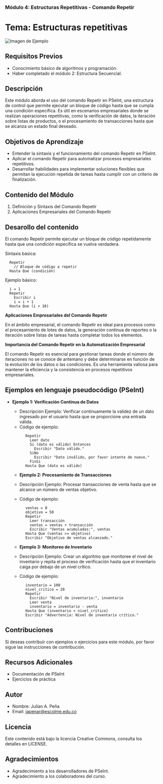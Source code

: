 
### Módulo 4: Estructuras Repetitivas - Comando Repetir

# Tema: Estructuras repetitivas

![Imagen de Ejemplo](recursos/img/algoritmo.png)

## Requisitos Previos

- Conocimiento básico de algoritmos y programación.
- Haber completado el módulo 2: Estructura Secuencial.

## Descripción

Este módulo aborda el uso del comando Repetir en PSeInt, una estructura de control que permite ejecutar un bloque de código hasta que se cumpla una condición específica. Es útil en escenarios empresariales donde se realizan operaciones repetitivas, como la verificación de datos, la iteración sobre listas de productos, o el procesamiento de transacciones hasta que se alcanza un estado final deseado.

## Objetivos de Aprendizaje

- Entender la sintaxis y el funcionamiento del comando Repetir en PSeInt.
- Aplicar el comando Repetir para automatizar procesos empresariales repetitivos.
- Desarrollar habilidades para implementar soluciones flexibles que permitan la ejecución repetida de tareas hasta cumplir con un criterio de finalización.

## Contenido del Módulo

1. Definición y Sintaxis del Comando Repetir
2. Aplicaciones Empresariales del Comando Repetir

## Desarollo del contenido

El comando Repetir permite ejecutar un bloque de código repetidamente hasta que una condición específica se vuelva verdadera.

Sintaxis básica:
```
  Repetir
    // Bloque de código a repetir
  Hasta Que (condición)
```

Ejemplo básico:
```
  i = 1
  Repetir
    Escribir i
    i = i + 1
  Hasta Que (i > 10)
```

**Aplicaciones Empresariales del Comando Repetir** 

En el ámbito empresarial, el comando Repetir es ideal para procesos como el procesamiento de lotes de datos, la generación continua de reportes o la iteración sobre listas de tareas hasta completar todos los elementos.

**Importancia del Comando Repetir en la Automatización Empresarial**

El comando Repetir es esencial para gestionar tareas donde el número de iteraciones no se conoce de antemano y debe determinarse en función de la evolución de los datos o las condiciones. Es una herramienta valiosa para mantener la eficiencia y la consistencia en procesos repetitivos empresariales.

## Ejemplos en lenguaje pseudocódigo (PSeInt)

- **Ejemplo 1: Verificación Continua de Datos**

  - Descripción Ejemplo: Verificar continuamente la validez de un dato ingresado por el usuario hasta que se proporcione una entrada válida.
  - Código de ejemplo:
  ```pseudocode
        Repetir
          Leer dato
          Si (dato es válido) Entonces
            Escribir "Dato válido."
          SiNo
            Escribir "Dato inválido, por favor intente de nuevo."
          FinSi
        Hasta Que (dato es válido)
  ```
  
  - **Ejemplo 2: Procesamiento de Transacciones**

  - Descripción Ejemplo: Procesar transacciones de venta hasta que se alcance un número de ventas objetivo.
  - Código de ejemplo:
  ```pseudocode
        ventas = 0
        objetivo = 50
        Repetir
          Leer transacción
          ventas = ventas + transacción
          Escribir "Ventas acumuladas:", ventas
        Hasta Que (ventas >= objetivo)
        Escribir "Objetivo de ventas alcanzado."
  ```

  - **Ejemplo 3: Monitoreo de Inventario**

  - Descripción Ejemplo: Crear un algoritmo que monitoree el nivel de inventario y repita el proceso de verificación hasta que el inventario caiga por debajo de un nivel crítico.
  - Código de ejemplo:
  ```pseudocode
        inventario = 100
        nivel_critico = 20
        Repetir
          Escribir "Nivel de inventario:", inventario
          Leer venta
          inventario = inventario - venta
        Hasta Que (inventario < nivel_critico)
        Escribir "Advertencia: Nivel de inventario crítico."

  ```

## Contribuciones
Si deseas contribuir con ejemplos o ejercicios para este módulo, por favor sigue las instrucciones de contribución.

## Recursos Adicionales
- Documentación de PSeInt
- Ejercicios de práctica

## Autor

- Nombre: Julian A. Peña
- Email: japenar@escolme.edu.co

## Licencia
Este contenido está bajo la licencia Creative Commons, consulta los detalles en LICENSE.

## Agradecimientos
- Agradecimiento a los desarrolladores de PSeInt.
- Agradecimiento a los colaboradores del curso.